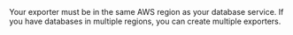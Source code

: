 <highlight type="important">
Your exporter must be in the same AWS region as your database service. If you
have databases in multiple regions, you can create multiple exporters.
</highlight>
